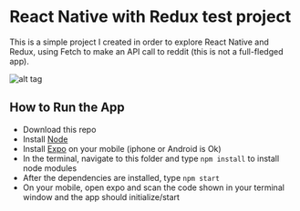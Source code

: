 
# React Native with Redux test project
This is a simple project I created in order to explore React Native and Redux, using Fetch to make an API call to reddit (this is not a full-fledged app).

![alt tag](https://github.com/sarah-clements/React-Native-app/readMe_img/react_native_project.jpg)

## How to Run the App

* Download this repo
* Install [Node](https://nodejs.org/en/download/)
* Install [Expo](https://expo.io/) on your mobile (iphone or Android is Ok)
* In the terminal, navigate to this folder and type `npm install` to install node modules
* After the dependencies are installed, type `npm start` 
* On your mobile, open expo and scan the code shown in your terminal window and the app should initialize/start



